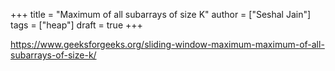 +++
title = "Maximum of all subarrays of size K"
author = ["Seshal Jain"]
tags = ["heap"]
draft = true
+++

<https://www.geeksforgeeks.org/sliding-window-maximum-maximum-of-all-subarrays-of-size-k/>
